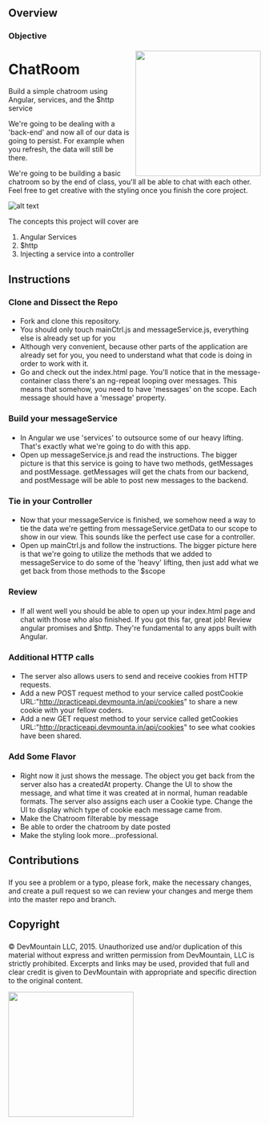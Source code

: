 ## Overview
### Objective
####

<img src="https://devmounta.in/img/logowhiteblue.png" width="250" align="right">

ChatRoom
========

Build a simple chatroom using Angular, services, and the $http service

We're going to be dealing with a 'back-end' and now all of our data is going to persist. For example when you refresh, the data will still be there.

We're going to be building a basic chatroom so by the end of class, you'll all be able to chat with each other. Feel free to get creative with the styling once you finish the core project.

![alt text](https://github.com/DevMountain/chatroom/blob/master/preview.png?raw=true)


The concepts this project will cover are

1. Angular Services
2. $http
3. Injecting a service into a controller

## Instructions

### Clone and Dissect the Repo
####
* Fork and clone this repository.
* You should only touch mainCtrl.js and messageService.js, everything else is already set up for you
* Although very convenient, because other parts of the application are already set for you, you need to understand what that code is doing in order to work with it.
* Go and check out the index.html page. You'll notice that in the message-container class there's an ng-repeat looping over messages. This means that somehow, you need to have 'messages' on the scope.  Each message should  have a 'message' property.


### Build your messageService
####
* In Angular we use 'services' to outsource some of our heavy lifting. That's exactly what we're going to do with this app.
* Open up messageService.js and read the instructions. The bigger picture is that this service is going to have two methods, getMessages and postMessage. getMessages will get the chats from our backend, and postMessage will be able to post new messages to the backend.


### Tie in your Controller
####
* Now that your messageService is finished, we somehow need a way to tie the data we're getting from messageService.getData to our scope to show in our view. This sounds like the perfect use case for a controller.
* Open up mainCtrl.js and follow the instructions. The bigger picture here is that we're going to utilize the methods that we added to messageService to do some of the 'heavy' lifting, then just add what we get back from those methods to the $scope


### Review
####
* If all went well you should be able to open up your index.html page and chat with those who also finished. If you got this far, great job! Review angular promises and $http. They're fundamental to any apps built with Angular.

### Additional HTTP calls
####
* The server also allows users to send and receive cookies from HTTP requests.
* Add a new POST request method to your service called postCookie URL:"http://practiceapi.devmounta.in/api/cookies" to share a new cookie with your fellow coders.
* Add a new GET request method to your service  called getCookies URL:"http://practiceapi.devmounta.in/api/cookies" to see what cookies have been shared.


### Add Some Flavor
####
* Right now it just shows the message. The object you get back from the server also has a createdAt property. Change the UI to show the message, and what time it was created at in normal, human readable formats.  The server also assigns each user a Cookie type.  Change the UI to display which type of cookie each message came from.
* Make the Chatroom filterable by message
* Be able to order the chatroom by date posted
* Make the styling look more...professional.

## Contributions
###
####
If you see a problem or a typo, please fork, make the necessary changes, and create a pull request so we can review your changes and merge them into the master repo and branch.

## Copyright
###
####
© DevMountain LLC, 2015. Unauthorized use and/or duplication of this material without express and written permission from DevMountain, LLC is strictly prohibited. Excerpts and links may be used, provided that full and clear credit is given to DevMountain with appropriate and specific direction to the original content.

<img src="https://devmounta.in/img/logowhiteblue.png" width="250">
